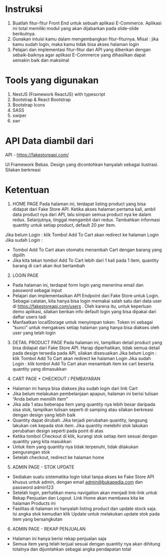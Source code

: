 # Instruksi

1. Buatlah fitur-fitur Front End untuk sebuah aplikasi E-Commerce. Aplikasi ini total memiliki modul yang akan dijabarkan pada slide-slide berikutnya.
2. Gunakan intuisi kamu dalam mengembangkan fitur-fiturnya. Misal : jika kamu sudah login, maka kamu tidak bisa akses halaman login
3. Pelajari dan implementasi fitur-fitur dari API yang diberikan dengan sebaik-baiknya agar aplikasi E-Commerce yang dihasilkan dapat semakin baik dan maksimal

# Tools yang digunakan

1. NextJS (Framework ReactJS) with typescript
2. Bootstrap & React Bootstrap
3. Bootstrap Icons
4. SASS
5. swiper
6. swr

# API Data diambil dari

API - https://fakestoreapi.com/

UI Framework Bebas. Design yang dicontohkan hanyalah sebagai ilustrasi. Silakan berkreasi

# Ketentuan

1. HOME PAGE
   Pada halaman ini, terdapat listing product yang bisa didapat dari Fake Store API. Ketika akses halaman
   pertama kali, ambil data product nya dari API, lalu simpan semua product nya ke dalam redux.
   Selanjutnya, tinggal mengambil dari redux. Tambahkan informasi quantity untuk setiap product, default 20 per
   item.

Jika belum Login : klik Tombol Add To Cart akan redirect ke halaman Login
Jika sudah Login :

- Tombol Add To Cart akan otomatis menambah Cart dengan barang yang dipilih
- Jika kita tekan tombol Add To Cart lebih dari 1 kali pada 1 item, quantity barang di cart akan ikut bertambah

2. LOGIN PAGE

- Pada halaman ini, terdapat form login yang menerima email dan
  password sebagai input
- Pelajari dan implementasikan API Endpoint dari Fake Store untuk Login. Sebagai catatan, kita hanya bisa login memakai salah satu dari data user di https://fakestoreapi.com/users . Oleh karena itu, untuk keperluan demo aplikasi, silakan berikan info default login yang bisa dipakai dari daftar users tadi
- Manfaatkan localStorage untuk menyimpan token. Token ini sebagai “kunci” untuk mengakses setiap halaman yang hanya bisa diakses oleh user yang telah login

3. DETAIL PRODUCT PAGE
   Pada halaman ini, tampilkan detail product yang bisa didapat dari Fake Store API. Harap diperhatikan, tidak semua detail pada design tersedia pada API, silakan disesuaikan
   Jika belum Login : klik Tombol Add To Cart akan redirect ke halaman Login
   Jika sudah Login : klik tombol Add To Cart akan menambah item ke cart beserta quantity yang dimasukkan

4. CART PAGE + CHECKOUT / PEMBAYARAN

- Halaman ini hanya bisa diakses jika sudah login dari link Cart
- Jika belum melakukan pembelanjaan apapun, halaman ini berisi tulisan “Anda belum memilih item”
- Jika ada 1 atau beberapa item yang quantity nya lebih besar daripada sisa stok, tampilkan tulisan seperti di samping atau silakan berkreasi dengan design yang lebih baik
- Quantity dapat dirubah. Jika terjadi perubahan quantity, langsung lakukan cek kepada stok item. Jika quantity melebihi stok lakukan perubahan design seperti pada point di atas
- Ketika tombol Checkout di klik, kurangi stok setiap item sesuai dengan quantity yang kita masukkan
- Untuk item yang quantity nya tidak terpenuhi, tidak dilakukan pengurangan stok
- Setelah checkout, redirect ke halaman home

5. ADMIN PAGE - STOK UPDATE

- Sediakan suatu sistematika login lokal tanpa akses ke Fake Store API khusus untuk admin, dengan email admin@bukapedia.com dan password admin123
- Setelah login, perhatikan menu navigation akan menjadi link-link untuk Rekap Penjualan dan Logout. Link Home akan membawa kita ke halaman Products ini
- Fasilitas di halaman ini hanyalah listing product dan update stock saja. Isi angka stok kemudian klik Update untuk melakukan update stok pada item yang bersangkutan

6. ADMIN PAGE - REKAP PENJUALAN

- Halaman ini hanya berisi rekap penjualan saja
- Semua item yang telah terjual sesuai dengan quantity nya akan dihitung totalnya dan dijumlahkan sebagai angka
  pendapatan total
